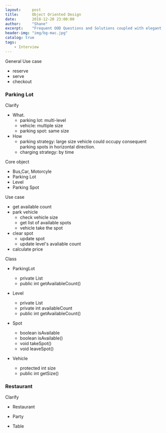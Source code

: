 ```yaml
---
layout:     post
title:      Object Oriented Design
date:       2018-12-20 23:00:00
author:     "Shane"
excerpt:    "Frequent OOD Questions and Solutions coupled with elegant design patterns"
header-img: "img/bg-mac.jpg"
catalog: true
tags:
    - Interview
---
```


General Use case <br>
- reserve
- serve
- checkout

### Parking Lot
Clarify<br>
- What.
    - parking lot: multi-level
    - vehicle: multiple size
    - parking spot: same size
- How
    - parking strategy: large size vehicle could occupy consequent parking spots in horizontal direction.
    - charging strategy: by time

Core object<br>
- Bus,Car, Motorcyle
- Parking Lot
- Level
- Parking Spot

Use case<br>
- get available count
- park vehicle
    - check vehicle size
    - get list of available spots
    - vehicle take the spot
- clear spot
    - update spot
    - update level's avaliable count
- calculate price

Class<br>

- ParkingLot
    - private List<Level>
    - public int getAvailableCount()

- Level
    - private List<Spot>
    - private int availableCount
    - public int getAvailableCount()

- Spot
    - boolean isAvailable
    - boolean isAvailable()
    - void takeSpot()
    - void leaveSpot()

- Vehicle
    - protected int size
    - public int getSize()


### Restaurant
Clarify <br>
- Restaurant

- Party
- Table







